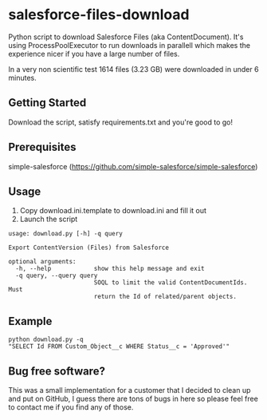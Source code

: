 # salesforce-files-download

Python script to download Salesforce Files (aka ContentDocument).
It's using ProcessPoolExecutor to run downloads in parallell which 
makes the experience nicer if you have a large number of files.

In a very non scientific test 1614 files (3.23 GB) were downloaded 
in under 6 minutes.

## Getting Started

Download the script, satisfy requirements.txt and you're good to go!

## Prerequisites

simple-salesforce (https://github.com/simple-salesforce/simple-salesforce)

## Usage

1. Copy download.ini.template to download.ini and fill it out
2. Launch the script

```
usage: download.py [-h] -q query

Export ContentVersion (Files) from Salesforce

optional arguments:
  -h, --help            show this help message and exit
  -q query, --query query
                        SOQL to limit the valid ContentDocumentIds. Must
                        return the Id of related/parent objects.
```

## Example
```
python download.py -q 
"SELECT Id FROM Custom_Object__c WHERE Status__c = 'Approved'"
```

## Bug free software?

This was a small implementation for a customer that I decided to clean up and put on GitHub, I guess there are tons of bugs in here so please feel free to contact me if you find any of those.